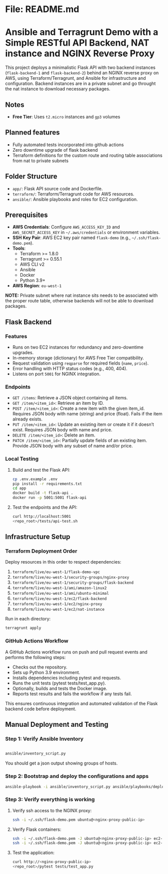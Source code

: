 # File: README.md
# Ansible and Terragrunt Demo with a Simple RESTful API Backend, NAT instance and NGINX Reverse Proxy

This project deploys a minimalistic Flask API with two backend instances (`flask-backend-1` and `flask-backend-2`) behind an NGINX reverse proxy on AWS,  using Terraform/Terragrunt, and Ansible for infrastructure and configuration.
Backend instances are in a private subnet and go throught the nat instance to download necessary packages.

## Notes
- **Free Tier**: Uses `t2.micro` instances and `gp3` volumes

## Planned features

* Fully automated tests incorporated into github actions
* Zero downtime upgrade of flask backend 
* Terraform definitions for the custom route and routing table associations from nat to private subnets


## Folder Structure
- `app/`: Flask API source code and Dockerfile.
- `terraform/`: Terraform/Terragrunt code for AWS resources.
- `ansible/`: Ansible playbooks and roles for EC2 configuration.

## Prerequisites
- **AWS Credentials**: Configure `AWS_ACCESS_KEY_ID` and `AWS_SECRET_ACCESS_KEY` in `~/.aws/credentials` or environment variables.
- **SSH Key Pair**: AWS EC2 key pair named `flask-demo` (e.g., `~/.ssh/flask-demo.pem`).
- **Tools**:
  - Terraform >= 1.8.0
  - Terragrunt >= 0.55.1
  - AWS CLI v2
  - Ansible
  - Docker
  - Python 3.9+
- **AWS Region**: `eu-west-1`

**NOTE:** Private subnet where nat instance sits needs to be associated with the proper route table, otherwise backends will not be able to download packages.

## Flask Backend
### Features
- Runs on two EC2 instances for redundancy and zero-downtime upgrades.
- In-memory storage (dictionary) for AWS Free Tier compatibility.
- Request validation using `reqparse` for required fields (`name`, `price`).
- Error handling with HTTP status codes (e.g., 400, 404).
- Listens on port `5001` for NGINX integration.

### Endpoints
- `GET /items`: Retrieve a JSON object containing all items.
- `GET /item/<item_id>`: Retrieve an item by ID.
- `POST /item/<item_id>`: Create a new item with the given item_id. Requires JSON body with name (string) and price (float).
    Fails if the item already exists.
- `PUT /item/<item_id>`: Update an existing item or create it if it doesn’t exist. Requires JSON body with name and price.
- `DELETE /item/<item_id>`: Delete an item.
- `PATCH /item/<item_id>`: Partially update fields of an existing item. Provide JSON body with any subset of name and/or price.

### Local Testing
1. Build and test the Flask API:
   ```bash
   cp .env.example .env
   pip install -r requirements.txt
   cd app
   docker build -t flask-api .
   docker run -p 5001:5001 flask-api
   ```
2. Test the endpoints and the API:
   ```bash
   curl http://localhost:5001
   <repo_root>/tests/api-test.sh
   ```

## Infrastructure Setup
### Terraform Deployment Order
Deploy resources in this order to respect dependencies:
1. `terraform/live/eu-west-1/flask-demo-vpc`
2. `terraform/live/eu-west-1/security-groups/nginx-proxy`
3. `terraform/live/eu-west-1/security-groups/flask-backend`
4. `terraform/live/eu-west-1/ami/amazon-linux2`
5. `terraform/live/eu-west-1/ami/ubuntu-minimal`
6. `terraform/live/eu-west-1/ec2/flask-backend`
7. `terraform/live/eu-west-1/ec2/nginx-proxy`
8. `terraform/live/eu-west-1/ec2/nat-instance`

Run in each directory:
```bash
terragrunt apply
```

### GitHub Actions Workflow

A GitHub Actions workflow runs on push and pull request events and performs the following steps:

- Checks out the repository.
- Sets up Python 3.9 environment.
- Installs dependencies including pytest and requests.
- Runs the unit tests (pytest tests/test_app.py).
- Optionally, builds and tests the Docker image.
- Reports test results and fails the workflow if any tests fail.

This ensures continuous integration and automated validation of the Flask backend code before deployment.

## Manual Deployment and Testing

### Step 1: Verify Ansible Inventory
```bash

ansible/inventory_script.py
```
You should get a json output showing  groups of hosts.

### Step 2: Bootstrap and deploy the configurations and apps
   ```bash
   ansible-playbook -i ansible/inventory_script.py ansible/playbooks/deploy_all.yml  
   ```

### Step 3:  Verify everything is working

1. Verify ssh access to the NGINX proxy:
   ```bash
   ssh -i ~/.ssh/flask-demo.pem ubuntu@<nginx-proxy-public-ip>
   ```

2. Verify Flask containers:
   ```bash
   ssh -i ~/.ssh/flask-demo.pem -J ubuntu@<nginx-proxy-public-ip> ec2-user@<flask-backend-1-private-ip> 'docker ps'
   ssh -i ~/.ssh/flask-demo.pem -J ubuntu@<nginx-proxy-public-ip> ec2-user@<flask-backend-2-private-ip> 'docker ps'
   ```

3. Test the application:
   ```bash
   curl http://<nginx-proxy-public-ip>
   <repo_root>/pytest tests/test_app.py
   ```
